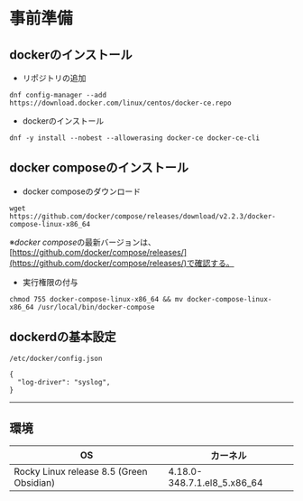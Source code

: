 # 事前準備

## dockerのインストール

- リポジトリの追加

`dnf config-manager --add https://download.docker.com/linux/centos/docker-ce.repo`

- dockerのインストール

`dnf -y install --nobest --allowerasing docker-ce docker-ce-cli`

## docker composeのインストール

- docker composeのダウンロード

`wget https://github.com/docker/compose/releases/download/v2.2.3/docker-compose-linux-x86_64`

※*docker compose*の最新バージョンは、[https://github.com/docker/compose/releases/](https://github.com/docker/compose/releases/)で確認する。

- 実行権限の付与

`chmod 755 docker-compose-linux-x86_64 && mv docker-compose-linux-x86_64 /usr/local/bin/docker-compose `

## dockerdの基本設定

`/etc/docker/config.json`

```
{
  "log-driver": "syslog",
}

```

---
## 環境

| OS | カーネル |
| --- | --- |
| Rocky Linux release 8.5 (Green Obsidian) | 4.18.0-348.7.1.el8_5.x86_64 |
